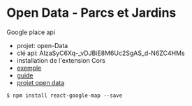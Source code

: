 # Open Data - Parcs et Jardins

Google place api
- projet: open-Data
- clé api: AIzaSyC6Xq-_vDJBiE8M6Uc2SgAS_d-N6ZC4HMs
- installation de l'extension Cors
- [exemple](https://developers.google.com/places/web-service/search?hl=fr)
- [guide](https://developers.google.com/places/web-service/search?hl=fr)
- [projet open data](https://console.developers.google.com/apis/api/places_backend/overview?project=open-data-157910&hl=fr&duration=PT1H)
```
$ npm install react-google-map --save
```
